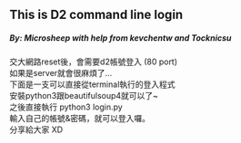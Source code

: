 <h2>This is D2 command line login</h2>

<h5>By: Microsheep with help from kevchentw and Tocknicsu</h5>

交大網路reset後，會需要d2帳號登入 (80 port)<br>
如果是server就會很麻煩了...<br>
下面是一支可以直接從terminal執行的登入程式<br>
安裝python3跟beautifulsoup4就可以了~<br>
之後直接執行 python3 login.py<br>
輸入自己的帳號&密碼，就可以登入囉。<br>
分享給大家 XD<br>

